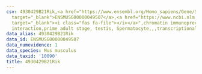 ```yaml
---
csv: 4930429B21Rik,<a href="https://www.ensembl.org/Homo_sapiens/Gene/Summary?db=core;g=ENSMUSG00000049507"
  target="_blank">ENSMUSG00000049507</a>,<a href="https://www.ncbi.nlm.nih.gov/pubmed/25450459"
  target="_blank"><i class="fas fa-file"></i></a>",chromatin immunoprecipitation assay,direct
  interaction,prime adult stage, testis, Spermatocyte,,,transcriptional regulation,
data_alias: 4930429B21Rik
data_id: ENSMUSG00000049507
data_numevidence: 1
data_species: Mus musculus
data_taxid: '10090'
title: 4930429B21Rik
---
```


